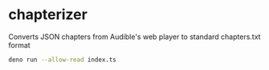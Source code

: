 # chapterizer
Converts JSON chapters from Audible's web player to standard chapters.txt format

```bash
deno run --allow-read index.ts
```
